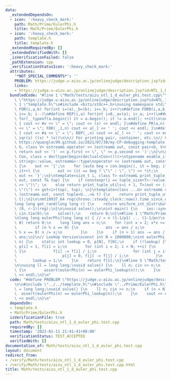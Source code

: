```yaml
---
data:
  _extendedDependsOn:
  - icon: ':heavy_check_mark:'
    path: Math/Prime/EulerPhi.h
    title: Math/Prime/EulerPhi.h
  - icon: ':heavy_check_mark:'
    path: template.h
    title: template.h
  _extendedRequiredBy: []
  _extendedVerifiedWith: []
  _isVerificationFailed: false
  _pathExtension: cpp
  _verificationStatusIcon: ':heavy_check_mark:'
  attributes:
    '*NOT_SPECIAL_COMMENTS*': ''
    PROBLEM: https://judge.u-aizu.ac.jp/onlinejudge/description.jsp?id=NTL_1_D
    links:
    - https://judge.u-aizu.ac.jp/onlinejudge/description.jsp?id=NTL_1_D
  bundledCode: "#line 1 \"Math/tests/aizu_ntl_1_d_euler_phi.test.cpp\"\n#define PROBLEM\
    \ \"https://judge.u-aizu.ac.jp/onlinejudge/description.jsp?id=NTL_1_D\"\n\n#line\
    \ 1 \"template.h\"\n#include <bits/stdc++.h>\nusing namespace std;\n\n#define\
    \ FOR(i,a,b) for(int i=(a),_b=(b); i<=_b; i++)\n#define FORD(i,a,b) for(int i=(a),_b=(b);\
    \ i>=_b; i--)\n#define REP(i,a) for(int i=0,_a=(a); i<_a; i++)\n#define EACH(it,a)\
    \ for(__typeof(a.begin()) it = a.begin(); it != a.end(); ++it)\n\n#define DEBUG(x)\
    \ { cout << #x << \" = \"; cout << (x) << endl; }\n#define PR(a,n) { cout << #a\
    \ << \" = \"; FOR(_,1,n) cout << a[_] << ' '; cout << endl; }\n#define PR0(a,n)\
    \ { cout << #a << \" = \"; REP(_,n) cout << a[_] << ' '; cout << endl; }\n\n#define\
    \ sqr(x) ((x) * (x))\n\n// For printing pair, container, etc.\n// Copied from\
    \ https://quangloc99.github.io/2021/07/30/my-CP-debugging-template.html\ntemplate<class\
    \ U, class V> ostream& operator << (ostream& out, const pair<U, V>& p) {\n   \
    \ return out << '(' << p.first << \", \" << p.second << ')';\n}\n\ntemplate<class\
    \ Con, class = decltype(begin(declval<Con>()))>\ntypename enable_if<!is_same<Con,\
    \ string>::value, ostream&>::type\noperator << (ostream& out, const Con& con)\
    \ {\n    out << '{';\n    for (auto beg = con.begin(), it = beg; it != con.end();\
    \ it++) {\n        out << (it == beg ? \"\" : \", \") << *it;\n    }\n    return\
    \ out << '}';\n}\ntemplate<size_t i, class T> ostream& print_tuple_utils(ostream&\
    \ out, const T& tup) {\n    if constexpr(i == tuple_size<T>::value) return out\
    \ << \")\"; \n    else return print_tuple_utils<i + 1, T>(out << (i ? \", \" :\
    \ \"(\") << get<i>(tup), tup); \n}\ntemplate<class ...U> ostream& operator <<\
    \ (ostream& out, const tuple<U...>& t) {\n    return print_tuple_utils<0, tuple<U...>>(out,\
    \ t);\n}\n\nmt19937_64 rng(chrono::steady_clock::now().time_since_epoch().count());\n\
    long long get_rand(long long r) {\n    return uniform_int_distribution<long long>\
    \ (0, r-1)(rng);\n}\n\nvoid solve();\n\nint main() {\n    ios::sync_with_stdio(0);\
    \ cin.tie(0);\n    solve();\n    return 0;\n}\n#line 1 \"Math/Prime/EulerPhi.h\"\
    \nlong long eulerPhi(long long n) { // = n (1-1/p1) ... (1-1/pn)\n    if (n ==\
    \ 0) return 0;\n    long long ans = n;\n    for (int x = 2; x*x <= n; ++x) {\n\
    \        if (n % x == 0) {\n            ans -= ans / x;\n            while (n\
    \ % x == 0) n /= x;\n        }\n    }\n    if (n > 1) ans -= ans / n;\n    return\
    \ ans;\n}\n// LookUp Version\nconst int N = 1000000;\nint eulerPhi_lookup(int\
    \ n) {\n    static int lookup = 0, p[N], f[N];\n    if (!lookup) {\n        REP(i,N)\
    \ p[i] = 1, f[i] = i;\n        for (int i = 2; i < N; ++i) {\n            if (p[i])\
    \ {\n            f[i] -= f[i] / i;\n                for (int j = i+i; j < N; j+=i)\n\
    \                    p[j] = 0, f[j] -= f[j] / i;\n            }\n        }\n \
    \       lookup = 1;\n    }\n    return f[n];\n}\n#line 5 \"Math/tests/aizu_ntl_1_d_euler_phi.test.cpp\"\
    \n\nusing ll = long long;\nvoid solve() {\n    ll n; cin >> n;\n    if (n < N)\
    \ {\n        assert(eulerPhi(n) == eulerPhi_lookup(n));\n    }\n    cout << eulerPhi(n)\
    \ << endl;\n}\n"
  code: "#define PROBLEM \"https://judge.u-aizu.ac.jp/onlinejudge/description.jsp?id=NTL_1_D\"\
    \n\n#include \"../../template.h\"\n#include \"../Prime/EulerPhi.h\"\n\nusing ll\
    \ = long long;\nvoid solve() {\n    ll n; cin >> n;\n    if (n < N) {\n      \
    \  assert(eulerPhi(n) == eulerPhi_lookup(n));\n    }\n    cout << eulerPhi(n)\
    \ << endl;\n}\n"
  dependsOn:
  - template.h
  - Math/Prime/EulerPhi.h
  isVerificationFile: true
  path: Math/tests/aizu_ntl_1_d_euler_phi.test.cpp
  requiredBy: []
  timestamp: '2022-01-11 21:41:41+08:00'
  verificationStatus: TEST_ACCEPTED
  verifiedWith: []
documentation_of: Math/tests/aizu_ntl_1_d_euler_phi.test.cpp
layout: document
redirect_from:
- /verify/Math/tests/aizu_ntl_1_d_euler_phi.test.cpp
- /verify/Math/tests/aizu_ntl_1_d_euler_phi.test.cpp.html
title: Math/tests/aizu_ntl_1_d_euler_phi.test.cpp
---
```

